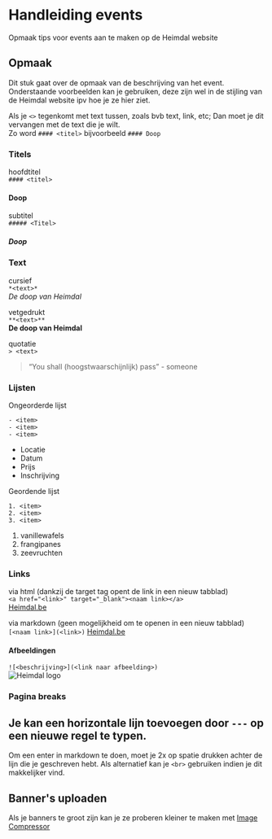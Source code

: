 # Handleiding events
Opmaak tips voor events aan te maken op de Heimdal website

## Opmaak

Dit stuk gaat over de opmaak van de beschrijving van het event. Onderstaande voorbeelden kan je gebruiken, deze zijn wel in de stijling van de Heimdal website ipv hoe je ze hier ziet.  

Als je `<>` tegenkomt met text tussen, zoals bvb text, link, etc; Dan moet je dit vervangen met de text die je wilt.  
Zo word `#### <titel>` bijvoorbeeld `#### Doop` 

### Titels 
hoofdtitel  
`#### <titel>`
#### Doop

subtitel  
`##### <Titel>`
##### Doop

### Text

cursief  
`*<text>*`  
*De doop van Heimdal*  

vetgedrukt  
`**<text>**`  
**De doop van Heimdal**  

quotatie  
`> <text>`
> “You shall (hoogstwaarschijnlijk) pass” - someone

### Lijsten
Ongeorderde lijst
```
- <item>
- <item>
- <item>
```
- Locatie
- Datum
- Prijs
- Inschrijving

Geordende lijst
```
1. <item>
2. <item>
3. <item>
```
1. vanillewafels
2. frangipanes
3. zeevruchten

### Links

via html (dankzij de target tag opent de link in een nieuw tabblad)  
`<a href="<link>" target="_blank"><naam link></a>`  
<a href="https://heimdal.be" target="_blank">Heimdal.be</a>  

via markdown (geen mogelijkheid om te openen in een nieuw tabblad)  
`[<naam link>](<link>)`
[Heimdal.be](https://heimdal.be)

#### Afbeeldingen

`![<beschrijving>](<link naar afbeelding>)`  
![Heimdal logo](https://heimdal.be/static/img/Heimdal%20Banner%20black.png)

### Pagina breaks  

Je kan een horizontale lijn toevoegen door `---` op een nieuwe regel te typen.
<br>
---

Om een enter in markdown te doen, moet je 2x op spatie drukken achter de lijn die je geschreven hebt. Als alternatief kan je `<br>` gebruiken indien je dit makkelijker vind.

## Banner's uploaden

Als je banners te groot zijn kan je ze proberen kleiner te maken met [Image Compressor](https://imagecompressor.com/)
